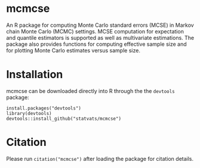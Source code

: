 # mcmcse
An R package for computing Monte Carlo standard
errors (MCSE) in Markov chain Monte Carlo (MCMC) settings. MCSE
computation for expectation and quantile estimators is
supported as well as multivariate estimations. The package also provides 
functions for computing effective sample size and for plotting
Monte Carlo estimates versus sample size.


# Installation
mcmcse can be downloaded directly into R through the the `devtools` package:
```{r}
install.packages("devtools")
library(devtools)
devtools::install_github("statvats/mcmcse")
```
# Citation
Please run `citation("mcmcse")` after loading the package for citation details.
